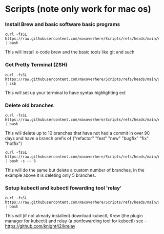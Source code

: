 # Scripts (note only work for mac os)

### Install Brew and basic software basic programs

```
curl -fsSL https://raw.githubusercontent.com/maxoverhere/Scripts/refs/heads/main/setup_brew.sh | bash
```

This will install x-code brew and the basic tools like git and such

### Get Pretty Terminal (ZSH)

```
curl -fsSL https://raw.githubusercontent.com/maxoverhere/Scripts/refs/heads/main/setup_terminal.sh | zsh
```

This will set up your terminal to have syntax highlighting ect

### Delete old branches
```
curl -fsSL https://raw.githubusercontent.com/maxoverhere/Scripts/refs/heads/main/delete_old_branch.sh | bash
```

This will delete up to 10 branches that have not had a commit in over 90 days and have a branch prefix of ("refactor" "feat" "new" "bugfix" "fix" "hotfix")

```
curl -fsSL https://raw.githubusercontent.com/maxoverhere/Scripts/refs/heads/main/delete_old_branch.sh | bash -s -- 5
```
This will do the same but delete a custom number of branches, in the example above it is deleting only 5 branches.


### Setup kubectl and kubectl fowarding tool 'relay' 
```
curl -fsSL https://raw.githubusercontent.com/maxoverhere/Scripts/refs/heads/main/setup_kubectl_relay.sh | bash
```
This will (if not already installed) download kubectl, Krew (the plugin manager for kubectl) and relay (a portfowarding tool for kubectl)
see - https://github.com/knight42/krelay

